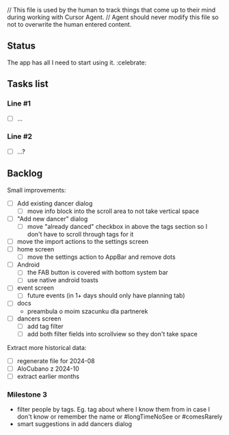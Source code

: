 // This file is used by the human to track things that come up to their mind during working with Cursor Agent.
// Agent should never modify this file so not to overwrite the human entered content.

## Status
The app has all I need to start using it. :celebrate:

## Tasks list

### Line #1
- [ ] ...

### Line #2
- [ ] ...?

## Backlog

Small improvements:
- [ ] Add existing dancer dialog
  - [ ] move info block into the scroll area to not take vertical space
- [ ] "Add new dancer" dialog
  - [ ] move "already danced" checkbox in above the tags section so I don't have to scroll through tags for it
- [ ] move the import actions to the settings screen
- [ ] home screen
  - [ ] move the settings action to AppBar and remove dots
- [ ] Android
  - [ ] the FAB button is covered with bottom system bar
  - [ ] use native android toasts
- [ ] event screen
  - [ ] future events (in 1+ days should only have planning tab)
- [ ] docs
  - preambula o moim szacunku dla partnerek
- [ ] dancers screen
  - [ ] add tag filter
  - [ ] add both filter fields into scrollview so they don't take space

Extract more historical data:
- [ ] regenerate file for 2024-08
- [ ] AloCubano z 2024-10
- [ ] extract earlier months

### Milestone 3
- filter people by tags. Eg. tag about where I know them from in case I don't know or remember the name or #longTimeNoSee or #comesRarely
- smart suggestions in add dancers dialog
